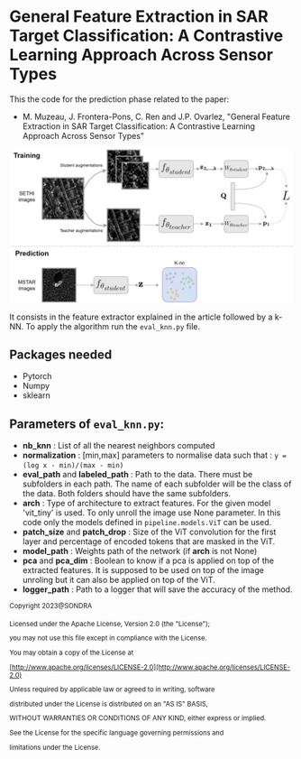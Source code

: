 
# General Feature Extraction in SAR Target Classification: A Contrastive Learning Approach Across Sensor Types

This the code for the prediction phase related to the paper:
- M. Muzeau, J. Frontera-Pons, C. Ren and J.P. Ovarlez, "General Feature Extraction in SAR Target Classification: A Contrastive Learning Approach Across Sensor Types" 

![arch](contrastive_mstar.png)

It consists in the feature extractor explained in the article followed by a k-NN. To apply the algorithm run the `eval_knn.py` file.

## Packages needed
 - Pytorch
 - Numpy
 - sklearn

## Parameters of `eval_knn.py`:

- **nb_knn** : List of all the nearest neighbors computed
- **normalization** : [min,max] parameters to normalise data such that : `y = (log x - min)/(max - min)`
- **eval_path** and **labeled_path** : Path to the data. There must be subfolders in each path. The name of each subfolder will be the class of the data. Both folders should have the same subfolders.
- **arch** : Type of architecture to extract features. For the given model 'vit_tiny' is used. To only unroll the image use None parameter. In this code only the models defined in `pipeline.models.ViT` can be used.
- **patch_size** and **patch_drop** : Size of the ViT convolution for the first layer and percentage of encoded tokens that are masked in the ViT.
- **model_path** : Weights path of the network (if **arch** is not None)
- **pca** and **pca_dim** : Boolean to know if a pca is applied on top of the extracted features. It is supposed to be used on top of the image unroling but it can also be applied on top of the ViT.
- **logger_path** : Path to a logger that will save the accuracy of the method.
 

<sup>
Copyright 2023@SONDRA


Licensed under the Apache License, Version 2.0 (the "License");

you may not use this file except in compliance with the License.

You may obtain a copy of the License at

[http://www.apache.org/licenses/LICENSE-2.0](http://www.apache.org/licenses/LICENSE-2.0)    

Unless required by applicable law or agreed to in writing, software

distributed under the License is distributed on an "AS IS" BASIS,

WITHOUT WARRANTIES OR CONDITIONS OF ANY KIND, either express or implied.

See the License for the specific language governing permissions and

limitations under the License.
</sup>


